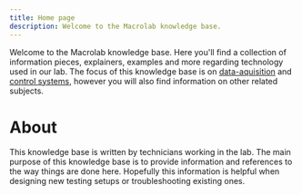 ```yaml
---
title: Home page
description: Welcome to the Macrolab knowledge base.
---
```


Welcome to the Macrolab knowledge base. Here you'll find a collection of information pieces, explainers, examples and more regarding technology used in our lab. The focus of this knowledge base is on [data-aquisition](data-aquisition/index.md) and [control systems](control-systems/index.md), however you will also find information on other related subjects.

# About
This knowledge base is written by technicians working in the lab. The main purpose of this knowledge base is to provide information and references to the way things are done here. Hopefully this information is helpful when designing new testing setups or troubleshooting existing ones.